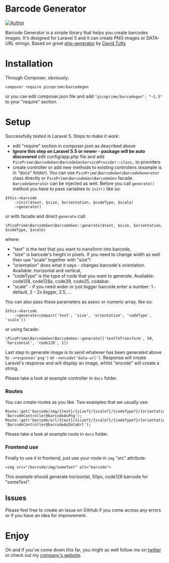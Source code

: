 # Barcode Generator

[![Author](https://secure.gravatar.com/avatar/074618e37f640d13d402830f61092d09?d=identicon&s=50)](https://twitter.com/raffwpp)

Barcode Generator is a simple library that helps you create barcodes images.
It's designed for Laravel 5 and it can create PNG images or DATA-URL strings.
Based on great [php-generator](https://github.com/davidscotttufts/php-barcode) 
by [David Tufts](https://github.com/davidscotttufts)

# Installation

Through Composer, obviously:

```
composer require picoprime/barcodegen
```

or you can edit composer.json file and add `"picoprime/barcodegen": "~1.5"` to 
your "require" section.

# Setup

Successfully tested in Laravel 5. Steps to make it work:

* edit "require" section in composer.json as described above
* **Ignore this step on Laravel 5.5 or newer - package will be auto discovered** 
edit config/app.php file and add `PicoPrime\BarcodeGen\BarcodeGenServiceProvider::class,` 
to providers
* create controller or add new methods to existing controllers (example is in "docs" 
folder). You can use `PicoPrime\BarcodeGen\BarcodeGenerator` class directly or 
`PicoPrime\BarcodeGen\BarcodeGen` facade. `BarcodeGenerator` can be injected as well.
Before you call `generate()` method you have to pass variables to `init()` like so:

```
$this->barcode
    ->init($text, $size, $orientation, $codeType, $scale)
    ->generate()
```

or with facade and direct `generate` call:

```
\PicoPrime\BarcodeGen\BarcodeGen::generate($text, $size, $orientation, $codeType, $scale)
```

where:

* "text" is the text that you want to transform into barcode,
* "size" is barcode's height in pixels. If you need to change width as well then use 
"scale" together with "size"!
* "orientation" does what it says - changes barcode's orientation. Available: 
horizontal and vertical,
* "codeType" is the type of code that you want to generate. Available: code128, 
code128a, code39, code25, codabar.
* "scale" - if you need wider or just bigger barcode enter a number: 1 - default, 
2 - 2x bigger, 2.5, ...

You can also pass these parameters as assoc or numeric array, like so:

```
$this->barcode
    ->generate(compact('text', 'size', 'orientation', 'codeType', 'scale'))
```

or using facade:

```
\PicoPrime\BarcodeGen\BarcodeGen::generate(['textToTransform', 50, 'horizontal', 'code128', 1])
```

Last step to generate image is to send whatever has been generated above 
to `->response('png')` or `->encode('data-url')`.
Response will create Laravel's response and will display an image, whilst 
"encode" will create a string.

Please take a look at example controller in `docs` folder.


### Routes

You can create routes as you like. Two examples that we usually use:

```
Route::get('barcode/img/{text}/{size?}/{scale?}/{codeType?}/{orientation?}', 'BarcodeController@barcodeAsPng');
Route::get('barcode/url/{text}/{size?}/{scale?}/{codeType?}/{orientation?}', 'BarcodeController@barcodeAsDataUrl');
```

Please take a look at example route in `docs` folder.


### Frontend use

Finally to use it in frontend, just use your route in `img` "src" attribute:

```
<img src="/barcode/img/someText" alt="barcode">
```

This example should generate horizontal, 50px, code128 barcode for "someText".


## Issues

Please feel free to create an issue on GitHub if you come across any errors or if you
have an idea for improvement.


# Enjoy

Oh and if you've come down this far, you might as well follow me on [twitter](https://twitter.com/raffwpp)
or check out my [company's website](https://picoprime.com).
